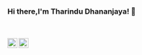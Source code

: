 ### Hi there,I'm Tharindu Dhananjaya!  👋
<br>
<br>

<a href="http//www.linkedin.com/in/tharindu-dhananjaya-td/">
  <img align="left" alt="Pawan's Linkdein" width="22px" src="https://cdn.jsdelivr.net/npm/simple-icons@v3/icons/linkedin.svg" />
</a>
<a href="https://github.com/TharinduInfo/">
  <img align="left" alt="Pawan's Github" width="22px" src="https://cdn.jsdelivr.net/npm/simple-icons@v3/icons/github.svg" />
</a>


<!--
**TharinduInfo/tharinduInfo** is a ✨ _special_ ✨ repository because its `README.md` (this file) appears on your GitHub profile.

Here are some ideas to get you started:

- 🔭 I’m currently searching for a new career opportunity in Software industry.
- 🌱 I’m currently learning more about java and React.js
- 👯 I’m looking to collaborate on [Software Engineering]
- 🤔 I’m looking for help with ...
- 💬 Ask me about ...
- 📫 How to reach me: [Linkedin - @Tharindu Dhananjaya](https://www.linkedin.com/in/tharindu-dhananjaya-td/)
- 😄 Pronouns: ...
- ⚡ Fun fact: ...
-->
